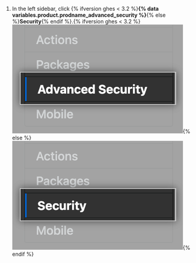 1. In the left sidebar, click {% ifversion ghes < 3.2 %}**{% data variables.product.prodname_advanced_security %}**{% else %}**Security**{% endif %}.{% ifversion ghes < 3.2 %}
![Advanced Security sidebar](/assets/images/enterprise/management-console/sidebar-advanced-security.png){% else %}
![Security sidebar](/assets/images/enterprise/3.2/management-console/sidebar-security.png){% endif %}